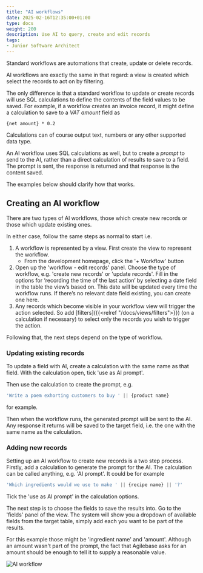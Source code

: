 ```yaml
---
title: "AI workflows"
date: 2025-02-16T12:35:00+01:00
type: docs
weight: 200
description: Use AI to query, create and edit records
tags:
- Junior Software Architect
---
```

Standard workflows are automations that create, update or delete records. 

AI workflows are exactly the same in that regard: a view is created which select the records to act on by filtering.

The only difference is that a standard workflow to update or create records will use SQL calculations to define the contents of the field values to be saved. For example, if a workflow creates an invoice record, it might define a calculation to save to a *VAT amount* field as

```{net amount} * 0.2```

Calculations can of course output text, numbers or any other supported data type.

An AI workflow uses SQL calculations as well, but to create a *prompt* to send to the AI, rather than a direct calculation of results to save to a field. The prompt is sent, the response is returned and that response is the content saved.

The examples below should clarify how that works.

## Creating an AI workflow

There are two types of AI workflows, those which create new records or those which update existing ones.

In either case, follow the same steps as normal to start i.e.
1) A workflow is represented by a view. First create the view to represent the workflow.
    - From the development homepage, click the '+ Workflow' button
2) Open up the 'workflow - edit records' panel. Choose the type of workflow, e.g. 'create new records' or 'update records'. Fill in the options for ‘recording the time of the last action’ by selecting a date field in the table the view’s based on. This date will be updated every time the workflow runs. If there’s no relevant date field existing, you can create one here.
3) Any records which become visible in your workflow view will trigger the action selected. So add [filters]({{<relref "/docs/views/filters">}}) (on a calculation if necessary) to select only the records you wish to trigger the action.

Following that, the next steps depend on the type of workflow.

### Updating existing records

To update a field with AI, create a calculation with the same name as that field. With the calculation open, tick 'use as AI prompt'.

Then use the calculation to create the prompt, e.g.

```sql
'Write a poem exhorting customers to buy ' || {product name} 
```

for example.

Then when the workflow runs, the generated prompt will be sent to the AI. Any response it returns will be saved to the target field, i.e. the one with the same name as the calculation.

### Adding new records

Setting up an AI workflow to create new records is a two step process. Firstly, add a calculation to generate the prompt for the AI. The calculation can be called anything, e.g. 'AI prompt'. It could be for example

```sql
'Which ingredients would we use to make ' || {recipe name} || '?'
```

Tick the 'use as AI prompt' in the calculation options.

The next step is to choose the fields to save the results into. Go to the 'fields' panel of the view. The system will show you a dropdown of available fields from the target table, simply add each you want to be part of the results.

For this example those might be 'ingredient name' and 'amount'. Although an amount wasn't part of the prompt, the fact that Agilebase asks for an amount should be enough to tell it to supply a reasonable value.

![AI workflow](/ai-workflow.png)

